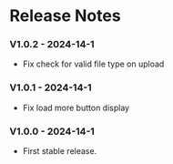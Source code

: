 # Release Notes

### V1.0.2 - 2024-14-1

- Fix check for valid file type on upload

### V1.0.1 - 2024-14-1

- Fix load more button display

### V1.0.0 - 2024-14-1

- First stable release.
